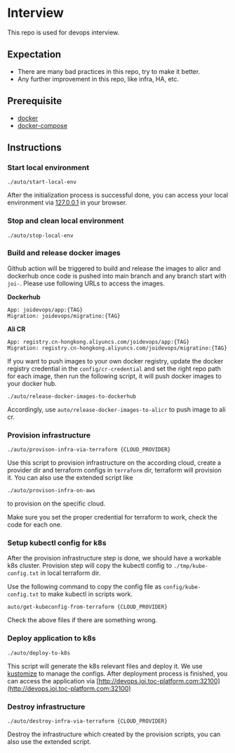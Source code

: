 # Interview

This repo is used for devops interview.

## Expectation

* There are many bad practices in this repo, try to make it better.
* Any further improvement in this repo, like infra, HA, etc.

## Prerequisite

* [docker](https://docs.docker.com/desktop/#download-and-install)
* [docker-compose](https://docs.docker.com/compose/install/)

## Instructions

### Start local environment

  ```
  ./auto/start-local-env
  ```
  After the initialization process is successful done, you can access your local environment via [127.0.0.1](http://127.0.0.1) in your browser.


### Stop and clean local environment

  ```
  ./auto/stop-local-env
  ```

### Build and release docker images

  Github action will be triggered to build and release the images to alicr and dockerhub once code is pushed into main branch and any branch start with `joi-`. Please use following URLs to access the images.

  **Dockerhub**
  ```
  App: joidevops/app:{TAG}
  Migration: joidevops/migratino:{TAG}
  ```
  **Ali CR**
  ```
  App: registry.cn-hongkong.aliyuncs.com/joidevops/app:{TAG}
  Migration: registry.cn-hongkong.aliyuncs.com/joidevops/migratino:{TAG}
  ```
  
  If you want to push images to your own docker registry, update the docker registry credential in the `config/cr-credential` and set the right repo path for each image, then run the following script, it will push docker images to your docker hub.
  ```
  ./auto/release-docker-images-to-dockerhub
  ```
  Accordingly, use `auto/release-docker-images-to-alicr` to push image to ali cr.

### Provision infrastructure

  ```
  ./auto/provison-infra-via-terraform {CLOUD_PROVIDER}
  ```
  Use this script to provision infrastructure on the according cloud, create a provider dir and terraform configs in `terraform` dir, terraform will provision it. 
  You can also use the extended script like 
  ```
  ./auto/provison-infra-on-aws
  ```
  to provision on the specific cloud.

  Make sure you set the proper credential for terraform to work, check the code for each one.

### Setup kubectl config for k8s

  After the provision infrastructure step is done, we should have a workable k8s cluster. Provision step will copy the kubectl config to `./tmp/kube-config.txt` in local terraform dir.

  Use the following command to copy the config file as `config/kube-config.txt` to make kubectl in scripts work.
  ```
  auto/get-kubeconfig-from-terraform {CLOUD_PROVIDER}
  ```

  Check the above files if there are something wrong.

### Deploy application to k8s

  ```
  ./auto/deploy-to-k8s
  ```
  This script will generate the k8s relevant files and deploy it. We use [kustomize](https://kustomize.io/) to manage the configs.
  After deployment process is finished, you can access the application via [http://devops.joi.toc-platform.com:32100](http://devops.joi.toc-platform.com:32100)

### Destroy infrastructure

  ```
  ./auto/destroy-infra-via-terraform {CLOUD_PROVIDER}
  ```
  Destroy the infrastructure which created by the provision scripts, you can also use the extended script.
